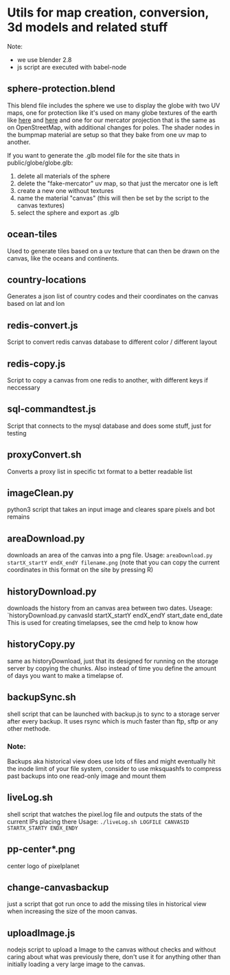# Utils for map creation, conversion, 3d models and related stuff
Note:
- we use blender 2.8
- js script are executed with babel-node

## sphere-protection.blend
This blend file includes the sphere we use to display the globe with two UV maps, one for protection like it's used on many globe textures of the earth like [here](http://blog.mastermaps.com/2013/09/creating-webgl-earth-with-threejs.html) and [here](http://www.shadedrelief.com/natural3/pages/textures.html) and one for our mercator projection that is the same as on OpenStreetMap, with additional changes for poles.
The shader nodes in the bumpmap material are setup so that they bake from one uv map to another.

If you want to generate the .glb model file for the site thats in public/globe/globe.glb:
1. delete all materials of the sphere
2. delete the "fake-mercator" uv map, so that just the mercator one is left
3. create a new one without textures
4. name the material "canvas" (this will then be set by the script to the canvas textures)
5. select the sphere and export as .glb

## ocean-tiles
Used to generate tiles based on a uv texture that can then be drawn on the canvas, like the oceans and continents.

## country-locations
Generates a json list of country codes and their coordinates on the canvas based on lat and lon

## redis-convert.js
Script to convert redis canvas database to different color / different layout

## redis-copy.js
Script to copy a canvas from one redis to another, with different keys if neccessary

## sql-commandtest.js
Script that connects to the mysql database and does some stuff, just for testing

## proxyConvert.sh
Converts a proxy list in specific txt format to a better readable list

## imageClean.py
python3 script that takes an input image and cleares spare pixels and bot remains

## areaDownload.py
downloads an area of the canvas into a png file.
Usage: `areaDownload.py startX_startY endX_endY filename.png`
(note that you can copy the current coordinates in this format on the site by pressing R)

## historyDownload.py
downloads the history from an canvas area between two dates.
Useage: `historyDownload.py canvasId startX_startY endX_endY start_date end_date
This is used for creating timelapses, see the cmd help to know how

## historyCopy.py
same as historyDownload, just that its designed for running on the storage server by copying the chunks. Also instead of time you define the amount of days you want to make a timelapse of.

## backupSync.sh
shell script that can be launched with backup.js to sync to a storage server after every backup. It uses rsync which is much faster than ftp, sftp or any other methode.
### Note:
Backups aka historical view does use lots of files and might eventually hit the inode limit of your file system, consider to use mksquashfs to compress past backups into one read-only image and mount them

## liveLog.sh
shell script that watches the pixel.log file and outputs the stats of the current IPs placing there
Usage: `./liveLog.sh LOGFILE CANVASID STARTX_STARTY ENDX_ENDY`

## pp-center\*.png
center logo of pixelplanet

## change-canvasbackup
just a script that got run once to add the missing tiles in historical view when  increasing the size of the moon canvas.

## uploadImage.js
nodejs script to upload a Image to the canvas without checks and without caring about what was previously there, don't use it for anything other than initially loading a very large image to the canvas.
